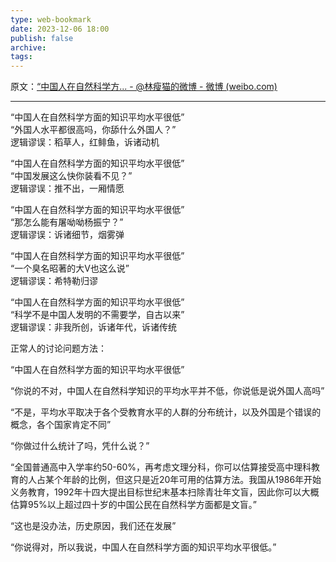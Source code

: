 ```yaml
---
type: web-bookmark
date: 2023-12-06 18:00
publish: false
archive: 
tags:
---
```

原文：[“中国人在自然科学方... - @林瘦猫的微博 - 微博 (weibo.com)](https://weibo.com/1954050941/IoCizfMPQ?pagetype=fav)

---

“中国人在自然科学方面的知识平均水平很低”  
“外国人水平都很高吗，你舔什么外国人？”  
逻辑谬误：稻草人，红鲱鱼，诉诸动机  
  
“中国人在自然科学方面的知识平均水平很低”  
“中国发展这么快你装看不见？”  
逻辑谬误：推不出，一厢情愿  
  
“中国人在自然科学方面的知识平均水平很低”  
“那怎么能有屠呦呦杨振宁？”  
逻辑谬误：诉诸细节，烟雾弹  
  
“中国人在自然科学方面的知识平均水平很低”  
“一个臭名昭著的大V也这么说”  
逻辑谬误：希特勒归谬  
  
“中国人在自然科学方面的知识平均水平很低”  
“科学不是中国人发明的不需要学，自古以来”  
逻辑谬误：非我所创，诉诸年代，诉诸传统  
  
正常人的讨论问题方法：  
  
“中国人在自然科学方面的知识平均水平很低”  
  
“你说的不对，中国人在自然科学知识的平均水平并不低，你说低是说外国人高吗”  
  
“不是，平均水平取决于各个受教育水平的人群的分布统计，以及外国是个错误的概念，各个国家肯定不同”  
  
“你做过什么统计了吗，凭什么说？”  
  
“全国普通高中入学率约50-60%，再考虑文理分科，你可以估算接受高中理科教育的人占某个年龄的比例，但这只是近20年可用的估算方法。我国从1986年开始义务教育，1992年十四大提出目标世纪末基本扫除青壮年文盲，因此你可以大概估算95%以上超过四十岁的中国公民在自然科学方面都是文盲。”  
  
“这也是没办法，历史原因，我们还在发展”  
  
“你说得对，所以我说，中国人在自然科学方面的知识平均水平很低。”